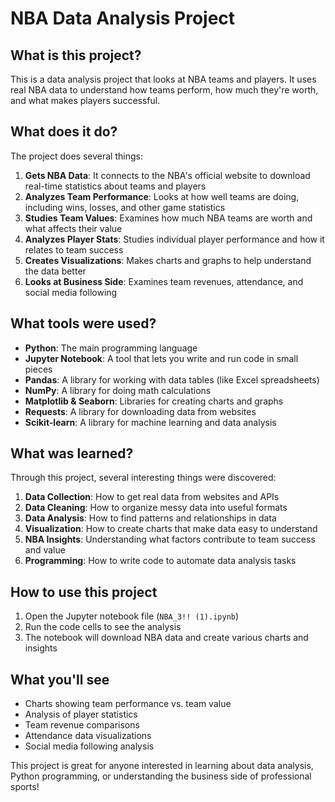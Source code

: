 # NBA Data Analysis Project

## What is this project?

This is a data analysis project that looks at NBA teams and players. It uses real NBA data to understand how teams perform, how much they're worth, and what makes players successful.

## What does it do?

The project does several things:

1. **Gets NBA Data**: It connects to the NBA's official website to download real-time statistics about teams and players
2. **Analyzes Team Performance**: Looks at how well teams are doing, including wins, losses, and other game statistics
3. **Studies Team Values**: Examines how much NBA teams are worth and what affects their value
4. **Analyzes Player Stats**: Studies individual player performance and how it relates to team success
5. **Creates Visualizations**: Makes charts and graphs to help understand the data better
6. **Looks at Business Side**: Examines team revenues, attendance, and social media following

## What tools were used?

- **Python**: The main programming language
- **Jupyter Notebook**: A tool that lets you write and run code in small pieces
- **Pandas**: A library for working with data tables (like Excel spreadsheets)
- **NumPy**: A library for doing math calculations
- **Matplotlib & Seaborn**: Libraries for creating charts and graphs
- **Requests**: A library for downloading data from websites
- **Scikit-learn**: A library for machine learning and data analysis

## What was learned?

Through this project, several interesting things were discovered:

1. **Data Collection**: How to get real data from websites and APIs
2. **Data Cleaning**: How to organize messy data into useful formats
3. **Data Analysis**: How to find patterns and relationships in data
4. **Visualization**: How to create charts that make data easy to understand
5. **NBA Insights**: Understanding what factors contribute to team success and value
6. **Programming**: How to write code to automate data analysis tasks

## How to use this project

1. Open the Jupyter notebook file (`NBA_3!! (1).ipynb`)
2. Run the code cells to see the analysis
3. The notebook will download NBA data and create various charts and insights

## What you'll see

- Charts showing team performance vs. team value
- Analysis of player statistics
- Team revenue comparisons
- Attendance data visualizations
- Social media following analysis

This project is great for anyone interested in learning about data analysis, Python programming, or understanding the business side of professional sports!
